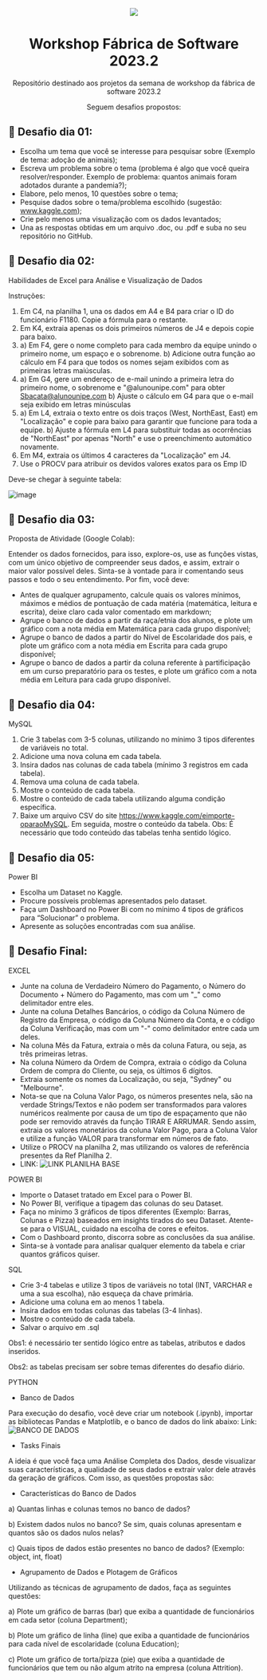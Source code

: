<div align="center">
   
![](https://media.licdn.com/dms/image/D4E0BAQEMmZFfkBHZKw/company-logo_200_200/0/1682639476424?e=2147483647&v=beta&t=dyZVNAtQyAOa3AnD9Esg1TSPeZt01nNBsSGDTJuywCY)

</div>

<div align="center">
   
# Workshop Fábrica de Software 2023.2

</div>

<div align="center">

Repositório destinado aos projetos da semana de workshop da fábrica de software 2023.2

Seguem desafios propostos:

</div>

## 🎯 Desafio dia 01:

- Escolha um tema que você se interesse para pesquisar sobre (Exemplo de tema:
adoção de animais);
- Escreva um problema sobre o tema (problema é algo que você queira
resolver/responder. Exemplo de problema: quantos animais foram adotados durante
a pandemia?);
- Elabore, pelo menos, 10 questões sobre o tema;
- Pesquise dados sobre o tema/problema escolhido (sugestão: www.kaggle.com);
- Crie pelo menos uma visualização com os dados levantados;
- Una as respostas obtidas em um arquivo .doc, ou .pdf e suba no seu repositório no
GitHub.

## 🎯 Desafio dia 02:

Habilidades de Excel para Análise e Visualização de Dados

Instruções:

1) Em C4, na planilha 1, una os dados em A4 e B4 para criar o ID do funcionário F1180. Copie a fórmula para o restante.
2) Em K4, extraia apenas os dois primeiros números de J4 e depois copie para baixo.
3) a) Em F4, gere o nome completo para cada membro da equipe unindo o primeiro nome, um espaço e o sobrenome.
   b) Adicione outra função ao cálculo em F4 para que todos os nomes sejam exibidos com as primeiras letras maiúsculas. 
4) a) Em G4, gere um endereço de e-mail unindo a primeira letra do primeiro nome, o sobrenome e "@alunounipe.com" para obter Sbacata@alunounipe.com
   b) Ajuste o cálculo em G4 para que o e-mail seja exibido em letras minúsculas
5) a) Em L4, extraia o texto entre os dois traços (West, NorthEast, East) em "Localização" e copie para baixo para garantir que funcione para toda a equipe.
   b) Ajuste a fórmula em L4 para substituir todas as ocorrências de "NorthEast" por apenas "North" e use o preenchimento automático novamente.
6) Em M4, extraia os últimos 4 caracteres da "Localização" em J4.
7) Use o PROCV para atribuir os devidos valores exatos para os Emp ID

Deve-se chegar à seguinte tabela:

![image](https://github.com/a-danielabarreto/workshop_fs_23_2/assets/129341716/08983255-b4d8-4213-9a2e-02a490052307)

## 🎯 Desafio dia 03:

Proposta de Atividade (Google Colab):

Entender os dados fornecidos, para isso, explore-os, use as funções vistas, com um único objetivo de compreender seus dados, e assim, extrair o maior valor possível deles. Sinta-se à vontade para ir comentando seus passos e todo o seu entendimento. Por fim, você deve:

- Antes de qualquer agrupamento, calcule quais os valores mínimos, máximos e médios de pontuação de cada matéria (matemática, leitura e escrita), deixe claro cada valor comentado em markdown;
- Agrupe o banco de dados a partir da raça/etnia dos alunos, e plote um gráfico com a nota média em Matemática para cada grupo disponível;
- Agrupe o banco de dados a partir do Nível de Escolaridade dos pais, e plote um gráfico com a nota média em Escrita para cada grupo disponível;
- Agrupe o banco de dados a partir da coluna referente à partificipação em um curso preparatório para os testes, e plote um gráfico com a nota média em Leitura para cada grupo disponível.

## 🎯 Desafio dia 04:

MySQL

1) Crie 3 tabelas com 3-5 colunas, utilizando no mínimo 3 tipos diferentes de variáveis no total.
2) Adicione uma nova coluna em cada tabela.
3) Insira dados nas colunas de cada tabela (mínimo 3 registros em cada tabela).
4) Remova uma coluna de cada tabela.
5) Mostre o conteúdo de cada tabela. 
6) Mostre o conteúdo de cada tabela utilizando alguma condição específica.
7) Baixe um arquivo CSV do site https://www.kaggle.com/eimporte-oparaoMySQL. Em seguida, mostre o conteúdo da tabela.
Obs: É necessário que todo conteúdo das tabelas tenha sentido lógico.

## 🎯 Desafio dia 05:

Power BI

- Escolha um Dataset no Kaggle.
- Procure possíveis problemas apresentados pelo dataset.
- Faça um Dashboard no Power Bi com no mínimo 4 tipos de gráficos para “Solucionar” o problema.
- Apresente as soluções encontradas com sua análise.

## 🎯 Desafio Final:

EXCEL

- Junte na coluna de Verdadeiro Número do Pagamento, o Número do Documento + Número do Pagamento, mas com um "_" como delimitador entre eles.
- Junte na coluna Detalhes Bancários, o código da Coluna Número de Registro da Empresa, o código da Coluna Número da Conta, e o código da Coluna Verificação, mas com um "-" como delimitador entre cada um deles.
- Na coluna Mês da Fatura, extraia o mês da coluna Fatura, ou seja, as três primeiras letras.
- Na coluna Número da Ordem de Compra, extraia o código da Coluna Ordem de compra do Cliente, ou seja, os últimos 6 dígitos.
- Extraia somente os nomes da Localização, ou seja, "Sydney" ou "Melbourne".
- Nota-se que na Coluna Valor Pago, os números presentes nela, são na verdade Strings/Textos e não podem ser transformados para valores numéricos realmente por causa de um tipo de espaçamento que não pode ser removido através da função TIRAR E ARRUMAR. Sendo assim, extraia os valores monetários da coluna Valor Pago, para a Coluna Valor e utilize a função VALOR para transformar em números de fato.
- Utilize o PROCV na planilha 2, mas utilizando os valores de referência presentes da Ref Planilha 2.
- LINK: ![LINK PLANILHA BASE](https://docs.google.com/spreadsheets/d/1LXF5dZWs41PHITjMQXh58Li91Erz3vcL/edit?usp=sharing&ouid=107595620328338051756&rtpof=true&sd=true)

POWER BI

- Importe o Dataset tratado em Excel para o Power BI.
- No Power BI, verifique a tipagem das colunas do seu Dataset.
- Faça no mínimo 3 gráficos de tipos diferentes (Exemplo: Barras, Colunas e Pizza) baseados em insights tirados do seu Dataset. Atente-se para o VISUAL, cuidado na escolha de cores e efeitos.
- Com o Dashboard pronto, discorra sobre as conclusões da sua análise.
- Sinta-se à vontade para analisar qualquer elemento da tabela e criar quantos gráficos quiser.

SQL
- Crie 3-4 tabelas e utilize 3 tipos de variáveis no total (INT, VARCHAR e uma a sua escolha), não esqueça da chave primária.
- Adicione uma coluna em ao menos 1 tabela.
- Insira dados em todas colunas das tabelas (3-4 linhas).
- Mostre o conteúdo de cada tabela.
- Salvar o arquivo em .sql

Obs1: é necessário ter sentido lógico entre as tabelas, atributos e dados inseridos.

Obs2: as tabelas precisam ser sobre temas diferentes do desafio diário.

PYTHON

- Banco de Dados
  
Para execução do desafio, você deve criar um notebook (.ipynb), importar as bibliotecas Pandas e Matplotlib, e o banco de dados do link abaixo:
Link: ![BANCO DE DADOS](https://drive.google.com/drive/folders/1LTYnIkr9f12f-rCvo4JgAumbPbinB8Ep?usp=share_link)

- Tasks Finais

A ideia é que você faça uma Análise Completa dos Dados, desde visualizar suas características, a qualidade de seus dados e extrair valor dele através da geração de gráficos. Com isso, as questões propostas são:

- Características do Banco de Dados
   
a) Quantas linhas e colunas temos no banco de dados?

b) Existem dados nulos no banco? Se sim, quais colunas apresentam e quantos são os dados nulos nelas?

c) Quais tipos de dados estão presentes no banco de dados? (Exemplo: object, int, float)

- Agrupamento de Dados e Plotagem de Gráficos
   
Utilizando as técnicas de agrupamento de dados, faça as seguintes questões:

a) Plote um gráfico de barras (bar) que exiba a quantidade de funcionários em cada setor (coluna Department);

b) Plote um gráfico de linha (line) que exiba a quantidade de funcionários para cada nível de escolaridade (coluna Education);

c) Plote um gráfico de torta/pizza (pie) que exiba a quantidade de funcionários que tem ou não algum atrito na empresa (coluna Attrition).







